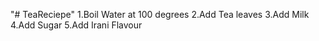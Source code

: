 "# TeaReciepe" 
1.Boil Water at 100 degrees
2.Add Tea leaves
3.Add Milk
4.Add Sugar
5.Add Irani Flavour

